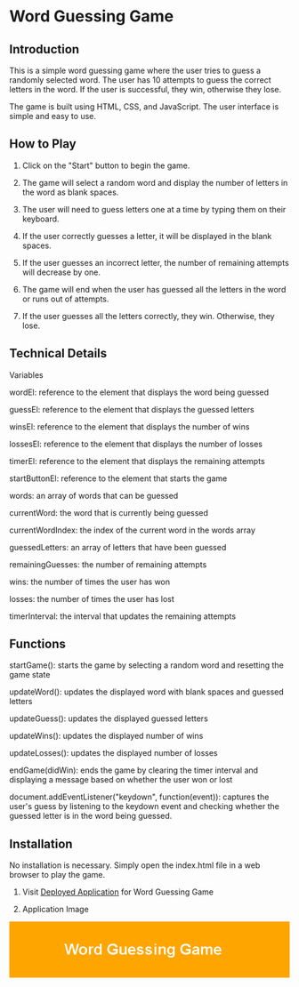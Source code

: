 # Word Guessing Game

## Introduction

This is a simple word guessing game where the user tries to guess a randomly selected word. The user has 10 attempts to guess the correct letters in the word. If the user is successful, they win, otherwise they lose.

The game is built using HTML, CSS, and JavaScript. The user interface is simple and easy to use.

## How to Play

1.  Click on the "Start" button to begin the game.

2.  The game will select a random word and display the number of letters in the word as blank spaces.

3.  The user will need to guess letters one at a time by typing them on their keyboard.

4.  If the user correctly guesses a letter, it will be displayed in the blank spaces.

5.  If the user guesses an incorrect letter, the number of remaining attempts will decrease by one.

6.  The game will end when the user has guessed all the letters in the word or runs out of attempts.

7.  If the user guesses all the letters correctly, they win. Otherwise, they lose.

## Technical Details

Variables

wordEl: reference to the element that displays the word being guessed

guessEl: reference to the element that displays the guessed letters

winsEl: reference to the element that displays the number of wins

lossesEl: reference to the element that displays the number of losses

timerEl: reference to the element that displays the remaining attempts

startButtonEl: reference to the element that starts the game

words: an array of words that can be guessed

currentWord: the word that is currently being guessed

currentWordIndex: the index of the current word in the words array

guessedLetters: an array of letters that have been guessed

remainingGuesses: the number of remaining attempts

wins: the number of times the user has won

losses: the number of times the user has lost

timerInterval: the interval that updates the remaining attempts

## Functions

startGame(): starts the game by selecting a random word and resetting the game state

updateWord(): updates the displayed word with blank spaces and guessed letters

updateGuess(): updates the displayed guessed letters

updateWins(): updates the displayed number of wins

updateLosses(): updates the displayed number of losses

endGame(didWin): ends the game by clearing the timer interval and displaying a message based on whether the user won or lost

document.addEventListener("keydown", function(event)): captures the user's guess by listening to the keydown event and checking whether the guessed letter is in the word being guessed.

## Installation

No installation is necessary. Simply open the index.html file in a web browser to play the game.

1. Visit [Deployed Application](https://mmoghal.github.io/nebulous-ring/) for Word Guessing Game

2. Application Image

![alt Image of the application](https://github.com/mmoghal/nebulous-ring/blob/main/wgg.png)